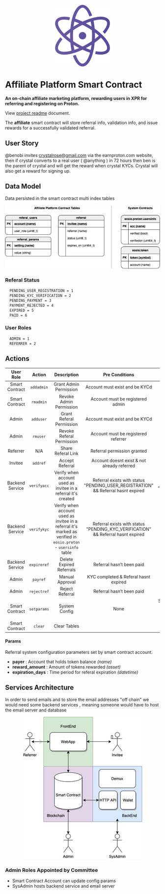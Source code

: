<p align="center">
   <img src="../../docs/img/proton-xpr-logo.png" width="200">
</p>

# Affiliate Platform Smart Contract
**An on-chain affiliate marketing platform, rewarding users in XPR for referring and registering on Proton.**

View [project readme](../../README.md) document.

The **affiliate** smart contract will store referral info, validation info, and issue rewards for a successfully validated referral.

## User Story

@benobi invites crystalrose@gmail.com via the earnproton.com website, then if crystal converts to a real user ( @anything ) in 72 hours then ben is the parent of crystal and will get the reward when crystal KYCs. Crystal will also get a reward for signing up.

## Data Model

Data persisted in the smart contract multi index tables

<p align="center">
   <img src="../../docs/img/data-model.png">
</p>

### Referal Status

```
  PENDING_USER_REGISTRATION = 1
  PENDING_KYC_VERIFICATION = 2
  PENDING_PAYMENT = 3
  PAYMENT_REJECTED = 4
  EXPIRED = 5
  PAID = 6
```

### User Roles

```
  ADMIN = 1
  REFERRER = 2
```

## Actions

|    User Role    |   Action    |        Description        |               Pre Conditions                |          Post Conditions          |
| :-------------: | :---------: | :-----------------------: | :-----------------------------------------: | :-------------------------------: |
| Smart Contract  | `addadmin`  |  Grant Admin Permission   |       Account must exist and be KYCd        | Admin actions enabled for account |
| Smart Contract  |  `rmadmin`  |  Revoke Admin Permission  |      Account must be registered admin       |   Referal link enabled for user   |
|      Admin      |  `adduser`  | Grant Referal Permission  |       Account must exist and be KYCd        |   Referal link enabled for user   |
|      Admin      |  `rmuser`   | Revoke Referal Permission |     Account must be registered referrer     |  Referal link disabled for user   |
|    Referrer     |     N/A     |    Share Referal Link     |         Referral permission granted         |   Email sent with register link   |
|     Invitee     |  `addref`   |      Accept Referral      | Account doesnt exist & not already referred |     Referreral added to table     |
| Backend Service | `verifyacc` |  Verify when account used as invitee in a referral it's created   |    Referral exists with status "PENDING_USER_REGISTRATION" && Referral hasnt expired    |  Referral status set to "PENDING_KYC_VERIFICATION"  |
| Backend Service | `verifykyc` |  Verify when account used as invitee in a referral it's marked as verified in `eosio.proton` - `usersinfo` table   |    Referral exists with status "PENDING_KYC_VERIFICATION" && Referral hasnt expired | Referral status set to "PENDING_PAYMENT" |
| Backend Service | `expireref` | Delete Expired Referrals  |          Referral hasn’t been paid          |         Referral deleted          |
|      Admin      |  `payref`   |      Manual Approval      |    KYC completed & Referal hasnt expired    |          Token Transfer           |
|      Admin      | `rejectref` |      Reject Referral      |          Referral hasn’t been paid          |         Referral deleted          |
| Smart Contract  | `setparams` |       System Config       |                    None                     |Set the account that will pay for the referrals, the rewards amount to pay and the days before a referral expires|
| Smart Contract  |   `clear`   |       Clear Tables        |                                             |                                   |

#### Params

Referral system configuration parameters set by smart contract account.

- **payer** : Account that holds token balance _(name)_
- **reward_amount** : Amount of tokens rewarded _(asset)_
- **expiration_days** : Time period for referal expiration _(datetime)_

## Services Architecture

In order to send emails and to store the email addresses "off chain" we would need some backend services , meaning someone would have to host the email server and database

<p align="center">
     <img src="../../docs/img/services.png">
</p>

### Admin Roles Appointed by Committee

- Smart Contract Account can update config params
- SysAdmin hosts backend service and email server
